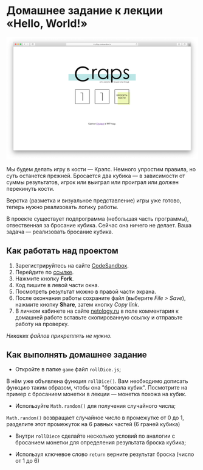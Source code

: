 # Домашнее задание к лекции «Hello, World!»

![empty](../assets/empty.png)

Мы будем делать игру в кости — Крэпс. Немного упростим правила, но суть останется прежней. Бросается два кубика — в зависимости от суммы результатов, игрок или выиграл или проиграл или должен перекинуть кости.

Верстка (разметка и визуальное представление) игры уже готово, теперь нужно реализовать логику работы.

В проекте существует подпрограмма (небольшая часть программы), отвественная за бросание кубика. Сейчас она ничего не делает. Ваша задача — реализовать бросание кубика.

## Как работать над проектом

1. Зарегистрируйтесь на сайте [CodeSandbox](https://codesandbox.io/).
2. Перейдите по [ссылке](https://codesandbox.io/s/sd-craps-p51gx).
3. Нажмите кнопку **Fork**.
4. Код пишите в левой части окна.
5. Посмотреть результат можно в правой части экрана.
6. После окончания работы сохраните файл (выберите _File > Save_), нажмите кнопку **Share**, затем кнопку  _Copy link_.
7. В личном кабинете на сайте [netology.ru](http://netology.ru/) в поле комментария к домашней работе вставьте скопированную ссылку и отправьте работу на проверку.

_Никаких файлов прикреплять не нужно._

## Как выполнять домашнее задание

+ Откройте в папке `game` файл `rollDice.js`;

В нём уже объявлена функция `rollDice()`. Вам необходимо дописать функцию таким образом, чтобы она "бросала кубик". Посмотрите на пример с бросанием монетки в лекции — монетка похожа на кубик.

+ Используйте `Math.random()` для получения случайного числа;

`Math.random()` возвращает случайное число в промежутке от 0 до 1, разделите этот промежуток на 6 равных частей (6 граней кубика)

+ Внутри `rollDiece` сделайте несколько условий по аналогии с бросанием монетки для определения результата броска кубика;

+ Используя ключевое слово `return` верните результат броска (число от 1 до 6)